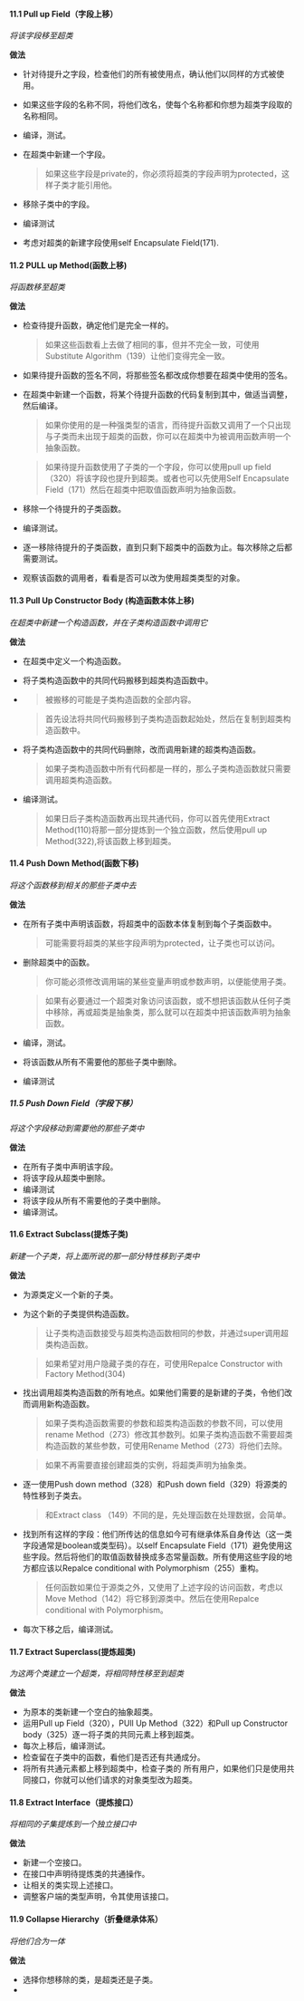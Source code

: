 #### 11.1 Pull up Field（字段上移）

*将该字段移至超类*

**做法**

- 针对待提升之字段，检查他们的所有被使用点，确认他们以同样的方式被使用。

- 如果这些字段的名称不同，将他们改名，使每个名称都和你想为超类字段取的名称相同。

- 编译，测试。

- 在超类中新建一个字段。

  > 如果这些字段是private的，你必须将超类的字段声明为protected，这样子类才能引用他。

- 移除子类中的字段。

- 编译测试

- 考虑对超类的新建字段使用self Encapsulate Field(171).

#### 11.2  PULL up Method(函数上移)

*将函数移至超类*

**做法**

- 检查待提升函数，确定他们是完全一样的。

  > 如果这些函数看上去做了相同的事，但并不完全一致，可使用Substitute Algorithm（139）让他们变得完全一致。

- 如果待提升函数的签名不同，将那些签名都改成你想要在超类中使用的签名。

- 在超类中新建一个函数，将某个待提升函数的代码复制到其中，做适当调整，然后编译。

  > 如果你使用的是一种强类型的语言，而待提升函数又调用了一个只出现与子类而未出现于超类的函数，你可以在超类中为被调用函数声明一个抽象函数。

  > 如果待提升函数使用了子类的一个字段，你可以使用pull up field（320）将该字段也提升到超类。或者也可以先使用Self Encapsulate Field（171）然后在超类中把取值函数声明为抽象函数。

- 移除一个待提升的子类函数。

- 编译测试。

- 逐一移除待提升的子类函数，直到只剩下超类中的函数为止。每次移除之后都需要测试。

- 观察该函数的调用者，看看是否可以改为使用超类类型的对象。

#### 11.3 Pull Up Constructor Body (构造函数本体上移)

*在超类中新建一个构造函数，并在子类构造函数中调用它*

**做法**

- 在超类中定义一个构造函数。

- 将子类构造函数中的共同代码搬移到超类构造函数中。

- > 被搬移的可能是子类构造函数的全部内容。

  > 首先设法将共同代码搬移到子类构造函数起始处，然后在复制到超类构造函数中。

- 将子类构造函数中的共同代码删除，改而调用新建的超类构造函数。

  > 如果子类构造函数中所有代码都是一样的，那么子类构造函数就只需要调用超类构造函数。

- 编译测试。

  > 如果日后子类构造函数再出现共通代码，你可以首先使用Extract Method(110)将那一部分提炼到一个独立函数，然后使用pull up Method(322),将该函数上移到超类。

#### 11.4 Push Down Method(函数下移)

*将这个函数移到相关的那些子类中去*

**做法**

- 在所有子类中声明该函数，将超类中的函数本体复制到每个子类函数中。

  > 可能需要将超类的某些字段声明为protected，让子类也可以访问。

- 删除超类中的函数。

  > 你可能必须修改调用端的某些变量声明或参数声明，以便能使用子类。

  > 如果有必要通过一个超类对象访问该函数，或不想把该函数从任何子类中移除，再或超类是抽象类，那么就可以在超类中把该函数声明为抽象函数。

- 编译，测试。

- 将该函数从所有不需要他的那些子类中删除。

- 编译测试



##### 11.5 Push Down Field（字段下移）

*将这个字段移动到需要他的那些子类中*

**做法**

- 在所有子类中声明该字段。
- 将该字段从超类中删除。
- 编译测试
- 将该字段从所有不需要他的子类中删除。
- 编译测试。



#### 11.6 Extract Subclass(提炼子类)

*新建一个子类，将上面所说的那一部分特性移到子类中*

**做法**

- 为源类定义一个新的子类。

- 为这个新的子类提供构造函数。

  > 让子类构造函数接受与超类构造函数相同的参数，并通过super调用超类构造函数。

  > 如果希望对用户隐藏子类的存在，可使用Repalce Constructor with Factory Method(304)

- 找出调用超类构造函数的所有地点。如果他们需要的是新建的子类，令他们改而调用新构造函数。

  > 如果子类构造函数需要的参数和超类构造函数的参数不同，可以使用rename Method（273）修改其参数列。如果子类构造函数不需要超类构造函数的某些参数，可使用Rename Method（273）将他们去除。

  > 如果不再需要直接创建超类的实例，将超类声明为抽象类。

- 逐一使用Push down method（328）和Push down field（329）将源类的特性移到子类去。

  > 和Extract class （149）不同的是，先处理函数在处理数据，会简单。

- 找到所有这样的字段：他们所传达的信息如今可有继承体系自身传达（这一类字段通常是boolean或类型码）。以self Encapsulate Field（171）避免使用这些字段。然后将他们的取值函数替换成多态常量函数。所有使用这些字段的地方都应该以Repalce conditional with Polymorphism（255）重构。

  > 任何函数如果位于源类之外，又使用了上述字段的访问函数，考虑以Move Method（142）将它移到源类中。然后在使用Repalce conditional with Polymorphism。

- 每次下移之后，编译测试。





#### 11.7 Extract Superclass(提炼超类)

*为这两个类建立一个超类，将相同特性移至到超类*

**做法**

- 为原本的类新建一个空白的抽象超类。
- 运用Pull up Field（320），PUll Up Method（322）和Pull up Constructor body（325）逐一将子类的共同元素上移到超类。
- 每次上移后，编译测试。
- 检查留在子类中的函数，看他们是否还有共通成分。
- 将所有共通元素都上移到超类中，检查子类的 所有用户，如果他们只是使用共同接口，你就可以他们请求的对象类型改为超类。

#### 11.8  Extract Interface（提炼接口）

*将相同的子集提炼到一个独立接口中*

**做法**

- 新建一个空接口。
- 在接口中声明待提炼类的共通操作。
- 让相关的类实现上述接口。
- 调整客户端的类型声明，令其使用该接口。



#### 11.9 Collapse Hierarchy（折叠继承体系）

*将他们合为一体*

**做法**

- 选择你想移除的类，是超类还是子类。
- 